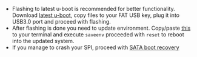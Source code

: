 - Flashing to latest u-boot is recommended for better functionality. Download [latest u-boot](https://dl.armbian.com/espressobin/u-boot/), copy files to your FAT USB key, plug it into USB3.0 port and proceed with flashing.
- After flashing is done you need to update environment. Copy/paste [this](https://github.com/armbian/build/blob/master/config/bootscripts/boot-espressobin.cmd) to your terminal and execute `saveenv` proceeded with `reset` to reboot into the updated system.
- If you manage to crash your SPI, proceed with [SATA boot recovery](http://wiki.espressobin.net/tiki-index.php?page=Boot+ESPRESSObin+from+SATA+drive)

